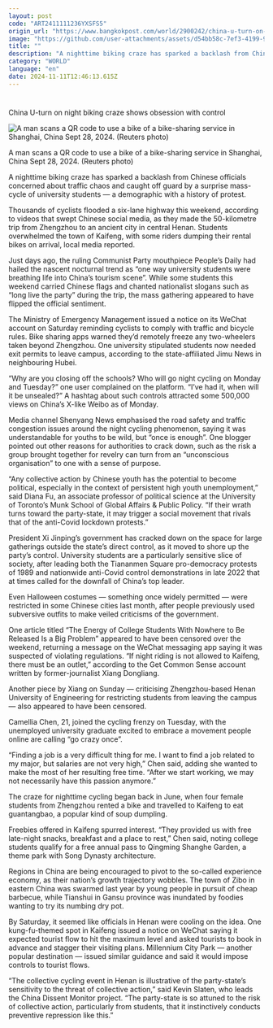 ```yaml
---
layout: post
code: "ART2411111236YXSFS5"
origin_url: "https://www.bangkokpost.com/world/2900242/china-u-turn-on-night-biking-craze-shows-obsession-with-control"
image: "https://github.com/user-attachments/assets/d54bb58c-7ef3-4199-99a1-829756a4fb57"
title: ""
description: "A nighttime biking craze has sparked a backlash from Chinese officials concerned about traffic chaos and caught off guard by a surprise mass-cycle of university students — a demographic with a history of protest."
category: "WORLD"
language: "en"
date: 2024-11-11T12:46:13.615Z
---
```


# 

China U-turn on night biking craze shows obsession with control

![A man scans a QR code to use a bike of a bike-sharing service in Shanghai, China Sept 28, 2024. (Reuters photo)](https://github.com/user-attachments/assets/720a0f33-88ed-4a50-a83e-c69ffa485e43)

A man scans a QR code to use a bike of a bike-sharing service in Shanghai, China Sept 28, 2024. (Reuters photo)

A nighttime biking craze has sparked a backlash from Chinese officials concerned about traffic chaos and caught off guard by a surprise mass-cycle of university students — a demographic with a history of protest.

Thousands of cyclists flooded a six-lane highway this weekend, according to videos that swept Chinese social media, as they made the 50-kilometre trip from Zhengzhou to an ancient city in central Henan. Students overwhelmed the town of Kaifeng, with some riders dumping their rental bikes on arrival, local media reported. 

Just days ago, the ruling Communist Party mouthpiece People’s Daily had hailed the nascent nocturnal trend as “one way university students were breathing life into China’s tourism scene”. While some students this weekend carried Chinese flags and chanted nationalist slogans such as “long live the party” during the trip, the mass gathering appeared to have flipped the official sentiment. 

The Ministry of Emergency Management issued a notice on its WeChat account on Saturday reminding cyclists to comply with traffic and bicycle rules. Bike sharing apps warned they’d remotely freeze any two-wheelers taken beyond Zhengzhou. One university stipulated students now needed exit permits to leave campus, according to the state-affiliated Jimu News in neighbouring Hubei. 

“Why are you closing off the schools? Who will go night cycling on Monday and Tuesday?” one user complained on the platform. “I’ve had it, when will it be unsealed?” A hashtag about such controls attracted some 500,000 views on China’s X-like Weibo as of Monday. 

Media channel Shenyang News emphasised the road safety and traffic congestion issues around the night cycling phenomenon, saying it was understandable for youths to be wild, but “once is enough”. One blogger pointed out other reasons for authorities to crack down, such as the risk a group brought together for revelry can turn from an “unconscious organisation” to one with a sense of purpose.

“Any collective action by Chinese youth has the potential to become political, especially in the context of persistent high youth unemployment,” said Diana Fu, an associate professor of political science at the University of Toronto’s Munk School of Global Affairs & Public Policy. “If their wrath turns toward the party-state, it may trigger a social movement that rivals that of the anti-Covid lockdown protests.” 

President Xi Jinping’s government has cracked down on the space for large gatherings outside the state’s direct control, as it moved to shore up the party’s control. University students are a particularly sensitive slice of society, after leading both the Tiananmen Square pro-democracy protests of 1989 and nationwide anti-Covid control demonstrations in late 2022 that at times called for the downfall of China’s top leader.

Even Halloween costumes — something once widely permitted — were restricted in some Chinese cities last month, after people previously used subversive outfits to make veiled criticisms of the government.

One article titled “The Energy of College Students With Nowhere to Be Released Is a Big Problem” appeared to have been censored over the weekend, returning a message on the WeChat messaging app saying it was suspected of violating regulations. “If night riding is not allowed to Kaifeng, there must be an outlet,” according to the Get Common Sense account written by former-journalist Xiang Dongliang.

Another piece by Xiang on Sunday — criticising Zhengzhou-based Henan University of Engineering for restricting students from leaving the campus — also appeared to have been censored.

Camellia Chen, 21, joined the cycling frenzy on Tuesday, with the unemployed university graduate excited to embrace a movement people online are calling “go crazy once”. 

“Finding a job is a very difficult thing for me. I want to find a job related to my major, but salaries are not very high,” Chen said, adding she wanted to make the most of her resulting free time. “After we start working, we may not necessarily have this passion anymore.”

The craze for nighttime cycling began back in June, when four female students from Zhengzhou rented a bike and travelled to Kaifeng to eat guantangbao, a popular kind of soup dumpling. 

Freebies offered in Kaifeng spurred interest. “They provided us with free late-night snacks, breakfast and a place to rest,” Chen said, noting college students qualify for a free annual pass to Qingming Shanghe Garden, a theme park with Song Dynasty architecture. 

Regions in China are being encouraged to pivot to the so-called experience economy, as their nation’s growth trajectory wobbles. The town of Zibo in eastern China was swarmed last year by young people in pursuit of cheap barbecue, while Tianshui in Gansu province was inundated by foodies wanting to try its numbing dry pot. 

By Saturday, it seemed like officials in Henan were cooling on the idea. One kung-fu-themed spot in Kaifeng issued a notice on WeChat saying it expected tourist flow to hit the maximum level and asked tourists to book in advance and stagger their visiting plans. Millennium City Park — another popular destination — issued similar guidance and said it would impose controls to tourist flows.

“The collective cycling event in Henan is illustrative of the party-state’s sensitivity to the threat of collective action,” said Kevin Slaten, who leads the China Dissent Monitor project. “The party-state is so attuned to the risk of collective action, particularly from students, that it instinctively conducts preventive repression like this.”